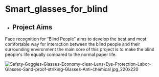 # Smart_glasses_for_blind

- ##  Project Aims

Face recognition for “Blind People” aims to develop the best and most comfortable way for interaction between the blind people and their surrounding environment the main core of this project is to make the blind people's life equally compared to the normal paper life.



![Safety-Goggles-Glasses-Economy-clear-Lens-Eye-Protection-Labor-Glasses-Sand-proof-striking-Glasses-Anti-chemical jpg_220x220](https://user-images.githubusercontent.com/37952915/59863466-0d06e580-9385-11e9-9368-8cb92e25b48d.jpg)
